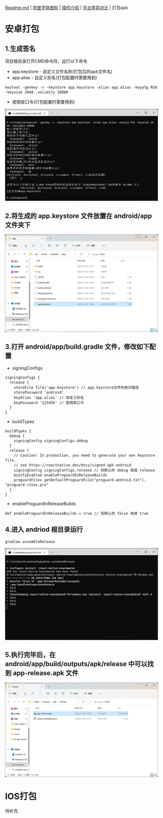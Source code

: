 [Readme.md](../README.md) | [阿里字体图标](./iconfont.md) | [插件介绍](./plugin.md) | [平台差异对比](./difference.md) | 打包apk 

# 安卓打包

## 1.生成签名

项目根目录打开CMD命令符，运行以下命令

* app.keystore - 自定义文件名称(打包后的apk文件名)
* app.alias - 自定义别名(打包配置时需要用到)

```
keytool -genkey -v -keystore app.keystore -alias app.alias -keyalg RSA -keysize 2048 -validity 10000
```

* 密钥库口令(打包配置时需要用到)

![](../src/assets/design-sketch/release-config.png)

## 2.将生成的 app.keystore 文件放置在 android/app 文件夹下

![](../src/assets/design-sketch/release-location.png)

## 3.打开 android/app/build.gradle 文件，修改如下配置

* signingConfigs

```
signingConfigs {
  release {
    storeFile file('app.keystore') // app.keystore文件的绝对路径
    storePassword 'android'
    keyAlias 'app.alias' // 自定义别名
    keyPassword '123456' // 密钥库口令
  }
}
```

* buildTypes

```
buildTypes {
  debug {
    signingConfig signingConfigs.debug
  }
  release {
    // Caution! In production, you need to generate your own keystore file.
    // see https://reactnative.dev/docs/signed-apk-android.
    signingConfig signingConfigs.release // 将默认的 debug 改成 release
    minifyEnabled enableProguardInReleaseBuilds
    proguardFiles getDefaultProguardFile("proguard-android.txt"), "proguard-rules.pro"
  }
}
```

* enableProguardInReleaseBuilds

```
def enableProguardInReleaseBuilds = true // 将默认的 false 改成 true
```

## 4.进入 andriod 根目录运行

```
gradlew assembleRelease
```

![](../src/assets/design-sketch/release-build.png)

## 5.执行完毕后，在 android/app/build/outputs/apk/release 中可以找到 app-release.apk 文件

![](../src/assets/design-sketch/release-apk.png)

# IOS打包

待补充
